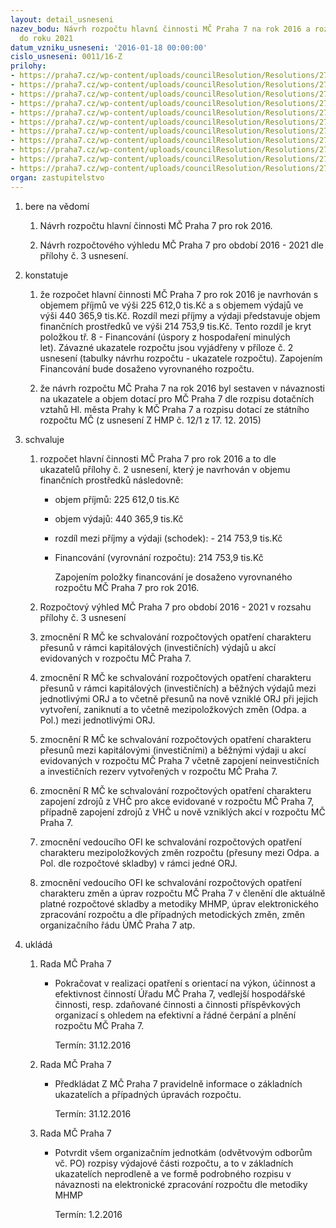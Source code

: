 ```yaml
---
layout: detail_usneseni
nazev_bodu: Návrh rozpočtu hlavní činnosti MČ Praha 7 na rok 2016 a rozpočtového výhledu
  do roku 2021
datum_vzniku_usneseni: '2016-01-18 00:00:00'
cislo_usneseni: 0011/16-Z
prilohy:
- https://praha7.cz/wp-content/uploads/councilResolution/Resolutions/27028/export/1_Navrh_SR_2016_duvodova_zprava~8871.doc
- https://praha7.cz/wp-content/uploads/councilResolution/Resolutions/27028/export/KopieKopie2_ukazatele_rozpoctu_ke_schvaleni_doplnena_Fr_Krizka~8870.xls
- https://praha7.cz/wp-content/uploads/councilResolution/Resolutions/27028/export/3_RozpoctovyvyhledMCPraha7doroku2021~8869.xls
- https://praha7.cz/wp-content/uploads/councilResolution/Resolutions/27028/export/4_KLMC_Praha_7_Beznevydaje_2016_ROZSIRENE_99I~8868.xls
- https://praha7.cz/wp-content/uploads/councilResolution/Resolutions/27028/export/5_MC_Praha_7_investice_2016__nove_pozadavky~8867.xls
- https://praha7.cz/wp-content/uploads/councilResolution/Resolutions/27028/export/6_MC_Praha_7__investice_2016_prevody_akci_2015~8866.xls
- https://praha7.cz/wp-content/uploads/councilResolution/Resolutions/27028/export/7_KLMCPraha7Bilance~8865.xls
- https://praha7.cz/wp-content/uploads/councilResolution/Resolutions/27028/export/8_KLSR2016PrevodyzVHC~8864.xls
- https://praha7.cz/wp-content/uploads/councilResolution/Resolutions/27028/export/9_SR2016RozpisdotacnichvztahuHMkMCarozpisdotacizeSR~8863.pdf
- https://praha7.cz/wp-content/uploads/councilResolution/Resolutions/27028/export/10_Usneseni_RMC_0003_16R~8862.pdf
- https://praha7.cz/wp-content/uploads/councilResolution/Resolutions/27028/export/export~301811.pdf
organ: zastupitelstvo
---
```

<ol class="urzList_view" id="urzList">
<li id="" class="urzClass1"><span name="1">bere na vědomí</span> 
<ol class="urzOlClass">
<li id="" class="urzClass2" style="TEXT-ALIGN: left"><span><p>Návrh rozpočtu hlavní činnosti MČ Praha 7 pro rok 2016.&nbsp;</p></span></li>
<li id="" class="urzClass2" style="TEXT-ALIGN: left"><span><p>Návrh rozpočtového výhledu MČ Praha 7 pro období 2016 - 2021 dle přílohy č. 3 usnesení.</p></span></li></ol></li>
<li id="" class="urzClass1"><span name="6">konstatuje</span> 
<ol class="urzOlClass">
<li id="" class="urzClass2" style="TEXT-ALIGN: left"><span><p>že&nbsp;rozpočet hlavní činnosti MČ Praha 7 pro rok 2016 je navrhován s objemem příjmů ve výši&nbsp;225 612,0 tis.Kč a s objemem výdajů ve výši&nbsp;440 365,9 tis.Kč. Rozdíl mezi příjmy a výdaji&nbsp;představuje objem finančních prostředků ve výši 214 753,9 tis.Kč. Tento rozdíl je kryt položkou tř. 8 - Financování (úspory z hospodaření minulých let).&nbsp;Závazné ukazatele rozpočtu jsou vyjádřeny v příloze č. 2 usnesení (tabulky návrhu rozpočtu - ukazatele rozpočtu).&nbsp;Zapojením Financování bude dosaženo vyrovnaného rozpočtu.</p></span></li>
<li id="" class="urzClass2" style="TEXT-ALIGN: left"><span><p>že návrh rozpočtu MČ Praha 7 na rok 2016 byl sestaven v návaznosti na ukazatele a objem dotací pro MČ Praha 7&nbsp;dle rozpisu dotačních vztahů Hl. města Prahy k MČ Praha 7 a rozpisu dotací ze státního rozpočtu MČ (z usnesení Z HMP č.&nbsp;12/1 z 17. 12. 2015)</p></span></li></ol></li>
<li id="" class="urzClass1"><span name="24">schvaluje</span> 
<ol class="urzOlClass">
<li id="" class="urzClass2" style="TEXT-ALIGN: left"><span><p>rozpočet hlavní činnosti MČ Praha 7 pro rok 2016 a to dle ukazatelů&nbsp;přílohy č. 2 usnesení, který je navrhován&nbsp;v objemu finančních prostředků následovně:&nbsp;</p></span>
<ul class="urzUlClass">
<li id="" class="urzClass3" style="TEXT-ALIGN: left"><span><p>objem příjmů: 225 612,0 tis.Kč</p></span></li>
<li id="" class="urzClass3" style="TEXT-ALIGN: left"><span><p>objem výdajů: 440 365,9 tis.Kč</p></span></li>
<li id="" class="urzClass3" style="TEXT-ALIGN: left"><span><p>rozdíl mezi příjmy a výdaji (schodek): - 214 753,9 tis.Kč</p></span></li>
<li id="" class="urzClass3" style="TEXT-ALIGN: left"><span><p>Financování (vyrovnání rozpočtu): 214 753,9 tis.Kč</p><p>Zapojením položky financování je dosaženo vyrovnaného rozpočtu MČ Praha 7 pro rok 2016.</p></span></li></ul></li>
<li id="" class="urzClass2" style="TEXT-ALIGN: left"><span><p>Rozpočtový výhled MČ Praha 7 pro období 2016 - 2021 v rozsahu přílohy č. 3 usnesení</p></span></li>
<li id="" class="urzClass2" style="TEXT-ALIGN: left"><span><p>zmocnění R MČ ke schvalování rozpočtových opatření charakteru přesunů&nbsp;v rámci kapitálových (investičních) výdajů u&nbsp;akcí evidovaných v rozpočtu MČ Praha 7.</p></span></li>
<li id="" class="urzClass2" style="TEXT-ALIGN: left"><span><p>zmocnění R MČ ke schvalování rozpočtových opatření charakteru přesunů v rámci kapitálových (investičních) a běžných výdajů&nbsp;mezi jednotlivými ORJ a to včetně přesunů na&nbsp;nově vzniklé ORJ při jejich vytvoření, zaniknutí a to&nbsp;včetně mezipoložkových změn (Odpa. a Pol.) mezi jednotlivými ORJ.&nbsp;</p></span></li>
<li id="" class="urzClass2" style="TEXT-ALIGN: left"><span><p>zmocnění R MČ ke schvalování rozpočtových opatření charakteru přesunů&nbsp;mezi kapitálovými (investičními) a běžnými výdaji u akcí evidovaných v rozpočtu MČ Praha 7 včetně zapojení neinvestičních a investičních rezerv vytvořených v rozpočtu MČ Praha 7.</p></span></li>
<li id="" class="urzClass2" style="TEXT-ALIGN: left"><span><p>zmocnění R MČ ke schvalování rozpočtových opatření charakteru zapojení zdrojů z VHČ pro akce evidované v rozpočtu MČ Praha 7, případně zapojení zdrojů z VHČ u nově vzniklých akcí v rozpočtu MČ Praha 7.</p></span></li>
<li id="" class="urzClass2" style="TEXT-ALIGN: left"><span><p>zmocnění vedoucího OFI ke schvalování rozpočtových opatření charakteru mezipoložkových změn rozpočtu (přesuny mezi Odpa. a Pol. dle rozpočtové skladby) v rámci jedné ORJ.&nbsp;</p></span></li>
<li id="" class="urzClass2" style="TEXT-ALIGN: left"><span><p>zmocnění vedoucího OFI ke schvalování rozpočtových opatření charakteru změn a úprav rozpočtu MČ Praha 7 v členění dle aktuálně platné rozpočtové skladby a metodiky MHMP, úprav elektronického zpracování rozpočtu a&nbsp;dle případných metodických změn, změn organizačního řádu ÚMČ Praha 7 atp.</p></span></li></ol></li><li class="urzClass1" id="urzUkoly"><span name="1">ukládá</span><ol class="urzOlClass"><li class="urzClass2"><span><p>Rada MČ Praha 7</p></span><ul class="urzUlClass"><li class="urzClass3"><span><p>Pokračovat v realizaci opatření s orientací na výkon, účinnost a efektivnost činností Úřadu MČ Praha 7, vedlejší hospodářské činnosti, resp. zdaňované činnosti a činnosti příspěvkových organizací s ohledem na efektivní a řádné čerpání a plnění rozpočtu MČ Praha 7.</p></span><span class="urzUkolTermin">  Termín:&nbsp;31.12.2016</span></li></ul></li><li class="urzClass2"><span><p>Rada MČ Praha 7</p></span><ul class="urzUlClass"><li class="urzClass3"><span><p>Předkládat Z MČ Praha 7 pravidelně informace o základních ukazatelích a případných úpravách rozpočtu.</p></span><span class="urzUkolTermin">  Termín:&nbsp;31.12.2016</span></li></ul></li><li class="urzClass2"><span><p>Rada MČ Praha 7</p></span><ul class="urzUlClass"><li class="urzClass3"><span><p>Potvrdit všem organizačním jednotkám (odvětvovým odborům vč. PO) rozpisy výdajové části rozpočtu, a to v základních ukazatelích neprodleně a ve formě podrobného rozpisu v návaznosti na elektronické zpracování rozpočtu dle metodiky MHMP</p></span><span class="urzUkolTermin">  Termín:&nbsp;1.2.2016</span></li></ul></li></ol></li>
</ol>